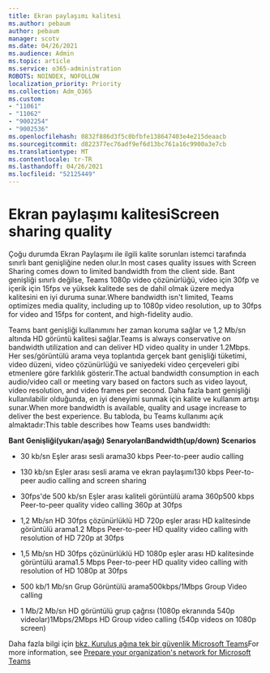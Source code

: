 ```yaml
---
title: Ekran paylaşımı kalitesi
ms.author: pebaum
author: pebaum
manager: scotv
ms.date: 04/26/2021
ms.audience: Admin
ms.topic: article
ms.service: o365-administration
ROBOTS: NOINDEX, NOFOLLOW
localization_priority: Priority
ms.collection: Adm_O365
ms.custom:
- "11061"
- "11062"
- "9002254"
- "9002536"
ms.openlocfilehash: 0832f886d3f5c0bfbfe138647403e4e215deaacb
ms.sourcegitcommit: d822377ec76adf9ef6d13bc761a16c9900a3e7cb
ms.translationtype: MT
ms.contentlocale: tr-TR
ms.lasthandoff: 04/26/2021
ms.locfileid: "52125449"
---
```

# <a name="screen-sharing-quality"></a><span data-ttu-id="83569-102">Ekran paylaşımı kalitesi</span><span class="sxs-lookup"><span data-stu-id="83569-102">Screen sharing quality</span></span>

<span data-ttu-id="83569-103">Çoğu durumda Ekran Paylaşımı ile ilgili kalite sorunları istemci tarafında sınırlı bant genişliğine neden olur.</span><span class="sxs-lookup"><span data-stu-id="83569-103">In most cases quality issues with Screen Sharing comes down to limited bandwidth from the client side.</span></span>  <span data-ttu-id="83569-104">Bant genişliği sınırlı değilse, Teams 1080p video çözünürlüğü, video için 30fp ve içerik için 15fps ve yüksek kalitede ses de dahil olmak üzere medya kalitesini en iyi duruma sunar.</span><span class="sxs-lookup"><span data-stu-id="83569-104">Where bandwidth isn't limited, Teams optimizes media quality, including up to 1080p video resolution, up to 30fps for video and 15fps for content, and high-fidelity audio.</span></span>

<span data-ttu-id="83569-105">Teams bant genişliği kullanımını her zaman koruma sağlar ve 1,2 Mb/sn altında HD görüntü kalitesi sağlar.</span><span class="sxs-lookup"><span data-stu-id="83569-105">Teams is always conservative on bandwidth utilization and can deliver HD video quality in under 1.2Mbps.</span></span> <span data-ttu-id="83569-106">Her ses/görüntülü arama veya toplantıda gerçek bant genişliği tüketimi, video düzeni, video çözünürlüğü ve saniyedeki video çerçeveleri gibi etmenlere göre farklılık gösterir.</span><span class="sxs-lookup"><span data-stu-id="83569-106">The actual bandwidth consumption in each audio/video call or meeting vary based on factors such as video layout, video resolution, and video frames per second.</span></span> <span data-ttu-id="83569-107">Daha fazla bant genişliği kullanılabilir olduğunda, en iyi deneyimi sunmak için kalite ve kullanım artışı sunar.</span><span class="sxs-lookup"><span data-stu-id="83569-107">When more bandwidth is available, quality and usage increase to deliver the best experience.</span></span> <span data-ttu-id="83569-108">Bu tabloda, bu Teams kullanımı açık almaktadır:</span><span class="sxs-lookup"><span data-stu-id="83569-108">This table describes how Teams uses bandwidth:</span></span>

<span data-ttu-id="83569-109">**Bant Genişliği(yukarı/aşağı) Senaryoları**</span><span class="sxs-lookup"><span data-stu-id="83569-109">**Bandwidth(up/down) Scenarios**</span></span>

- <span data-ttu-id="83569-110">30 kb/sn Eşler arası sesli arama</span><span class="sxs-lookup"><span data-stu-id="83569-110">30 kbps Peer-to-peer audio calling</span></span>

- <span data-ttu-id="83569-111">130 kb/sn Eşler arası sesli arama ve ekran paylaşımı</span><span class="sxs-lookup"><span data-stu-id="83569-111">130 kbps Peer-to-peer audio calling and screen sharing</span></span>

- <span data-ttu-id="83569-112">30fps'de 500 kb/sn Eşler arası kaliteli görüntülü arama 360p</span><span class="sxs-lookup"><span data-stu-id="83569-112">500 kbps Peer-to-peer quality video calling 360p at 30fps</span></span>

- <span data-ttu-id="83569-113">1,2 Mb/sn HD 30fps çözünürlüklü HD 720p eşler arası HD kalitesinde görüntülü arama</span><span class="sxs-lookup"><span data-stu-id="83569-113">1.2 Mbps Peer-to-peer HD quality video calling with resolution of HD 720p at 30fps</span></span>

- <span data-ttu-id="83569-114">1,5 Mb/sn HD 30fps çözünürlüklü HD 1080p eşler arası HD kalitesinde görüntülü arama</span><span class="sxs-lookup"><span data-stu-id="83569-114">1.5 Mbps Peer-to-peer HD quality video calling with resolution of HD 1080p at 30fps</span></span>

- <span data-ttu-id="83569-115">500 kb/1 Mb/sn Grup Görüntülü arama</span><span class="sxs-lookup"><span data-stu-id="83569-115">500kbps/1Mbps Group Video calling</span></span>

- <span data-ttu-id="83569-116">1 Mb/2 Mb/sn HD görüntülü grup çağrısı (1080p ekranında 540p videolar)</span><span class="sxs-lookup"><span data-stu-id="83569-116">1Mbps/2Mbps HD Group video calling (540p videos on 1080p screen)</span></span>

<span data-ttu-id="83569-117">Daha fazla bilgi için [bkz. Kuruluş ağına tek bir güvenlik Microsoft Teams](https://docs.microsoft.com/microsoftteams/prepare-network#bandwidth-requirements)</span><span class="sxs-lookup"><span data-stu-id="83569-117">For more information, see [Prepare your organization's network for Microsoft Teams](https://docs.microsoft.com/microsoftteams/prepare-network#bandwidth-requirements)</span></span>